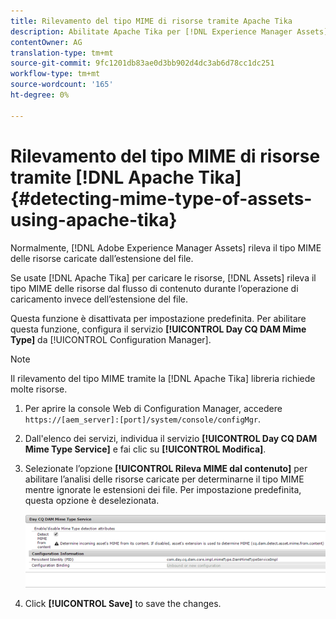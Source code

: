 ```yaml
---
title: Rilevamento del tipo MIME di risorse tramite Apache Tika
description: Abilitate Apache Tika per [!DNL Experience Manager Assets] rilevare il tipo MIME di risorse dal flusso di contenuto durante l’operazione di caricamento invece dell’estensione del file.
contentOwner: AG
translation-type: tm+mt
source-git-commit: 9fc1201db83ae0d3bb902d4dc3ab6d78cc1dc251
workflow-type: tm+mt
source-wordcount: '165'
ht-degree: 0%

---
```



# Rilevamento del tipo MIME di risorse tramite [!DNL Apache Tika] {#detecting-mime-type-of-assets-using-apache-tika}

Normalmente, [!DNL Adobe Experience Manager Assets] rileva il tipo MIME delle risorse caricate dall’estensione del file.

Se usate [!DNL Apache Tika] per caricare le risorse, [!DNL Assets] rileva il tipo MIME delle risorse dal flusso di contenuto durante l’operazione di caricamento invece dell’estensione del file.

Questa funzione è disattivata per impostazione predefinita. Per abilitare questa funzione, configura il servizio **[!UICONTROL Day CQ DAM Mime Type]** da [!UICONTROL Configuration Manager].

>[!NOTE]
>
>Il rilevamento del tipo MIME tramite la [!DNL Apache Tika] libreria richiede molte risorse.

1. Per aprire la console Web di Configuration Manager, accedere `https://[aem_server]:[port]/system/console/configMgr`.

1. Dall&#39;elenco dei servizi, individua il servizio **[!UICONTROL Day CQ DAM Mime Type Service]** e fai clic su **[!UICONTROL Modifica]**.

1. Selezionate l’opzione **[!UICONTROL Rileva MIME dal contenuto]** per abilitare l’analisi delle risorse caricate per determinarne il tipo MIME mentre ignorate le estensioni dei file. Per impostazione predefinita, questa opzione è deselezionata.

   ![chlimage_1-333](assets/chlimage_1-333.png)

1. Click **[!UICONTROL Save]** to save the changes.
